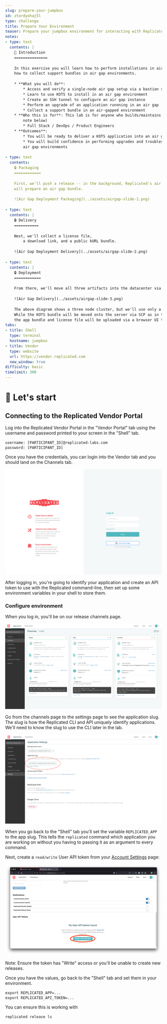 ```yaml
---
slug: prepare-your-jumpbox
id: ztordyohaj5l
type: challenge
title: Prepare Your Environment
teaser: Prepare your jumpbox environment for interacting with Replicated
notes:
- type: text
  contents: |
    👋 Introduction
    ===============

    In this exercise you will learn how to perform installations in air gap environments, and
    how to collect support bundles in air gap environments.

    * **What you will do**:
        * Access and verify a single-node air gap setup via a bastion server
        * Learn to use KOTS to install in an air gap environment
        * Create an SSH tunnel to configure an air gap instance
        * Perform an upgrade of an application runnning in an air gap
        * Collect a support bundle in an air-gapped environment
    * **Who this is for**: This lab is for anyone who builds/maintains KOTS applications (see
        note below)
        * Full Stack / DevOps / Product Engineers
    * **Outcomes**:
        * You will be ready to deliver a KOTS application into an air gap environment
        * You will build confidence in performing upgrades and troubleshooting in
        air gap environments

- type: text
  contents: 
    🔒 Packaging
    ============

    First, we'll push a release -- in the background, Replicated's air gap builder 
    will prepare an air gap bundle.

    ![Air Gap Deployment Packaging](../assets/airgap-slide-1.png)
   
- type: text
  contents: |
    🔒 Delivery
    ===========

    Next, we'll collect a license file,
        a download link, and a public kURL bundle.

    ![Air Gap Deployment Delivery](../assets/airgap-slide-2.png)
    
- type: text
  contents: |
    🔒 Deployment
    ============

    From there, we'll move all three artifacts into the datacenter via a jump box.

    ![Air Gap Delivery](../assets/airgap-slide-3.png)

    The above diagram shows a three node cluster, but we'll use only a single node.
    While the KOTS bundle will be moved onto the server via SCP as in the diagram,
    the app bundle and license file will be uploaded via a browser UI through an SSH tunnel. 
tabs:
- title: Shell
  type: terminal
  hostname: jumpbox
- title: Vendor
  type: website
  url: https://vendor.replicated.com
  new_window: true
difficulty: basic
timelimit: 300
---
```


🚀 Let's start
==============

## Connecting to the Replicated Vendor Portal

Log into the Replicated Vendor Portal in the "Vendor Portal" tab using the username
and password printed to your screen in the "Shell" tab.

```
username: [PARTICIPANT_ID]@replicated-labs.com
password: [PARTICIPANT_ID]
```

Once you have the credentials, you can login into the Vendor tab and you should land on the Channels tab.

![Vendor Portal Login](../assets/vendor-portal-login.png)

After logging in, you're going to identify your application and create an API token to use with the
Replicated command-line, then set up some environment variables in your shell to store them.

### Configure environment

When you log in, you'll be on our release channels page.

![Release Channels on the Vendor Portal](../assets/release-channels.png)

Go from the channels page to the settings page to see the application slug. The slug is how the
Replicated CLI and API uniquely identify applications. We'll need to know the slug to use the
CLI later in the lab.

![Finding Your Application Slug](../assets/application-slug-in-settings.png)

When you go back to the "Shell" tab you'll set the variable `REPLICATED_APP` to the app slug. This tells
the `replicated` command which application you are working on without you having to passing it as
an argument to every command.

Next, create a `read/write` User API token from your [Account Settings](https://vendor.replicated.com/account-settings)
page:

![Creating an API token](../assets/create-api-token.png)

Note: Ensure the token has "Write" access or you'll be unable to create new releases.

Once you have the values, go back to the "Shell" tab and set them in your environment.

```
export REPLICATED_APP=...
export REPLICATED_API_TOKEN=...
```

You can ensure this is working with

```
replicated release ls
```
